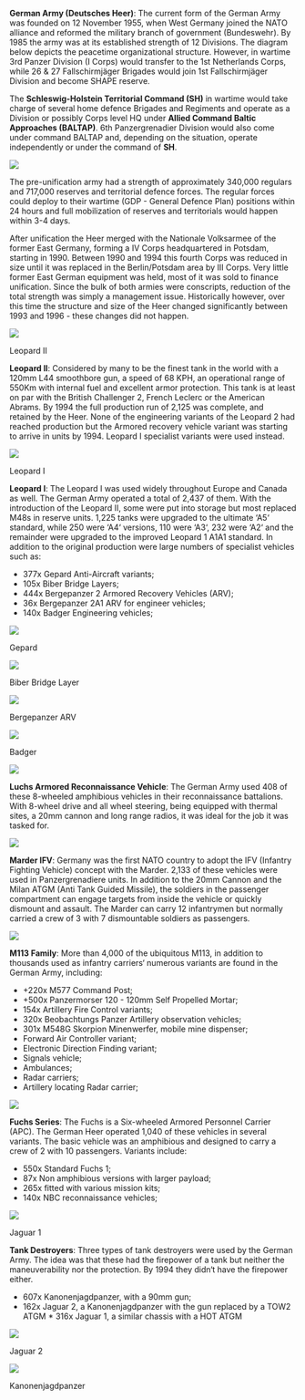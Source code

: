 **German Army (Deutsches Heer)**: The current form of the German Army was founded on 12 November 1955, when West Germany joined the NATO alliance and reformed the military branch of government (Bundeswehr). By 1985 the army was at its established strength of 12 Divisions. The diagram below depicts the peacetime organizational structure. However, in wartime 3rd Panzer Division (I Corps) would transfer to the 1st Netherlands Corps, while 26 & 27 Fallschirmjäger Brigades would join 1st Fallschirmjäger Division and become SHAPE reserve.

The **Schleswig-Holstein Territorial Command (SH)** in wartime would take charge of several home defence Brigades and Regiments and operate as a Division or possibly Corps level HQ under **Allied Command Baltic Approaches (BALTAP)**. 6th Panzergrenadier Division would also come under command BALTAP and, depending on the situation, operate independently or under the command of **SH**.

![](/assets/images/nato/de/am/image001.png)

The pre-unification army had a strength of approximately 340,000 regulars and 717,000 reserves and territorial defence forces. The regular forces could deploy to their wartime (GDP - General Defence Plan) positions within 24 hours and full mobilization of reserves and territorials would happen within 3-4 days.

After unification the Heer merged with the Nationale Volksarmee of the former East Germany, forming a IV Corps headquartered in Potsdam, starting in 1990. Between 1990 and 1994 this fourth Corps was reduced in size until it was replaced in the Berlin/Potsdam area by III Corps. Very little former East German equipment was held, most of it was sold to finance unification. Since the bulk of both armies were conscripts, reduction of the total strength was simply a management issue. Historically however, over this time the structure and size of the Heer changed significantly between 1993 and 1996 - these changes did not happen.

![](/assets/images/nato/de/am/image002.png)

Leopard II

**Leopard II**: Considered by many to be the finest tank in the world with a 120mm L44 smoothbore gun, a speed of 68 KPH, an operational range of 550Km with internal fuel and excellent armor protection. This tank is at least on par with the British Challenger 2, French Leclerc or the American Abrams. By 1994 the full production run of 2,125 was complete, and retained by the Heer. None of the engineering variants of the Leopard 2 had reached production but the Armored recovery vehicle variant was starting to arrive in units by 1994. Leopard I specialist variants were used instead.

![](/assets/images/nato/de/am/image004.jpg)

Leopard I

**Leopard I**: The Leopard I was used widely throughout Europe and Canada as well. The German Army operated a total of 2,437 of them. With the introduction of the Leopard II, some were put into storage but most replaced M48s in reserve units. 1,225 tanks were upgraded to the ultimate ‘A5‘ standard, while 250 were ‘A4‘ versions, 110 were ‘A3‘, 232 were ‘A2‘ and the remainder were upgraded to the improved Leopard 1 A1A1 standard. In addition to the original production were large numbers of specialist vehicles such as:

- 377x Gepard Anti-Aircraft variants;
- 105x Biber Bridge Layers;
- 444x Bergepanzer 2 Armored Recovery Vehicles (ARV);
- 36x Bergepanzer 2A1 ARV for engineer vehicles;
- 140x Badger Engineering vehicles;

![](/assets/images/nato/de/am/image005.jpg)

Gepard

![](/assets/images/nato/de/am/image006.jpg)

Biber Bridge Layer

![](/assets/images/nato/de/am/image007.jpg)

Bergepanzer ARV

![](/assets/images/nato/de/am/image008.jpg)

Badger

![](/assets/images/nato/de/am/image009.png)

**Luchs Armored Reconnaissance Vehicle**: The German Army used 408 of these 8-wheeled amphibious vehicles in their reconnaissance battalions. With 8-wheel drive and all wheel steering, being equipped with thermal sites, a 20mm cannon and long range radios, it was ideal for the job it was tasked for.

![](/assets/images/nato/de/am/image010.jpg)

**Marder IFV**: Germany was the first NATO country to adopt the IFV (Infantry Fighting Vehicle) concept with the Marder. 2,133 of these vehicles were used in Panzergrenadiere units. In addition to the 20mm Cannon and the Milan ATGM (Anti Tank Guided Missile), the soldiers in the passenger compartment can engage targets from inside the vehicle or quickly dismount and assault. The Marder can carry 12 infantrymen but normally carried a crew of 3 with 7 dismountable soldiers as passengers.

![](/assets/images/nato/de/am/image011.jpg)

**M113 Family**: More than 4,000 of the ubiquitous M113, in addition to thousands used as infantry carriers‘ numerous variants are found in the German Army, including:

- +220x M577 Command Post;
- +500x Panzermorser 120 - 120mm Self Propelled Mortar;
- 154x Artillery Fire Control variants;
- 320x Beobachtungs Panzer Artillery observation vehicles;
- 301x M548G Skorpion Minenwerfer, mobile mine dispenser;
- Forward Air Controller variant;
- Electronic Direction Finding variant;
- Signals vehicle;
- Ambulances;
- Radar carriers;
- Artillery locating Radar carrier;

![](/assets/images/nato/de/am/image012.jpg)

**Fuchs Series**: The Fuchs is a Six-wheeled Armored Personnel Carrier (APC). The German Heer operated 1,040 of these vehicles in several variants. The basic vehicle was an amphibious and designed to carry a crew of 2 with 10 passengers. Variants include:

- 550x Standard Fuchs 1;
- 87x Non amphibious versions with larger payload;
- 265x fitted with various mission kits;
- 140x NBC reconnaissance vehicles;

![](/assets/images/nato/de/am/image014.jpg)

Jaguar 1

**Tank Destroyers**: Three types of tank destroyers were used by the German Army. The idea was that these had the firepower of a tank but neither the maneuverability nor the protection. By 1994 they didn‘t have the firepower either.

- 607x Kanonenjagdpanzer, with a 90mm gun;
- 162x Jaguar 2, a Kanonenjagdpanzer with the gun replaced by a TOW2 ATGM \* 316x Jaguar 1, a similar chassis with a HOT ATGM

![](/assets/images/nato/de/am/image015.jpg)

Jaguar 2

![](/assets/images/nato/de/am/image016.jpg)

Kanonenjagdpanzer
